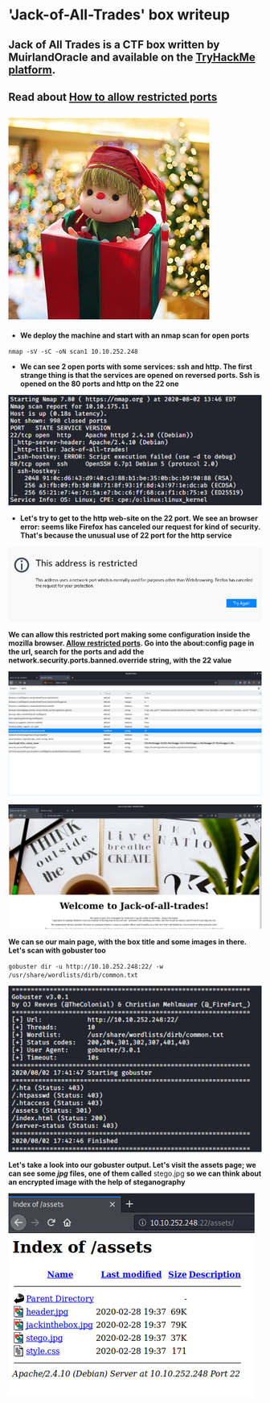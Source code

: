 # 'Jack-of-All-Trades' box writeup
## Jack of All Trades is a CTF box written by MuirlandOracle and available on the [TryHackMe platform](https://tryhackme.com).
## Read about [How to allow restricted ports](https://support.mozilla.org/en-US/questions/1083282#answer-780274)
## ![bg](images/backgroundjack.jpeg?raw=true "Title")
+ **We deploy the machine and start with an nmap scan for open ports**

``nmap -sV -sC -oN scan1 10.10.252.248``
      
+ **We can see 2 open ports with some services: ssh and http. The first strange thing is that the services are opened on reversed ports. Ssh is opened on the 80 ports and http on the 22 one**

![1](images/nmap_scan_jack.jpg?raw=true "Nmap_scan")

+ **Let's try to get to the http web-site on the 22 port. We see an browser error: seems like Firefox has canceled our request for kind of security. That's because the unusual use of 22 port for the http service**

![2](images/restrict.jpg?raw=true "restrict")

**We can allow this restricted port making some configuration inside the mozilla browser. [Allow restricted ports](https://support.mozilla.org/en-US/questions/1083282#answer-780274). Go into the about:config page in the url, search for the ports and add the network.security.ports.banned.override string, with the 22 value**

![3](images/add_string.png?raw=true "add_string")

![4](images/welcome.png?raw=true "welcome")

**We can se our main page, with the box title and some images in there. Let's scan with gobuster too**

``gobuster dir -u http://10.10.252.248:22/ -w /usr/share/wordlists/dirb/common.txt``

![5](images/gobust.jpg?raw=true "gobust")

**Let's take a look into our gobuster output. Let's visit the assets page; we can see some *jpg* files, one of them called** stego.jpg **so we can think about an encrypted image with the help of steganography**

![6](images/assets.jpg?raw=true "assets")







